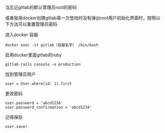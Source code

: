 当忘记gitlab的默认管理员root的密码

或者我用docker创建gitlab第一次登陆时没有弹出root用户初始化界面时，按照以下方法可以重置管理员密码

进入docker 容器

```
docker exec -it gitlab（容器名字） /bin/bash
```

启用docker里面gitlab的ruby

```
gitlab-rails console -e production
```

找到管理员用户

```
user = User.where(id: 1).first
```

更改密码

```
user.password = 'abcd1234'
user.password_confirmation = 'abcd1234'
```

记得保存

```
user.save!
```